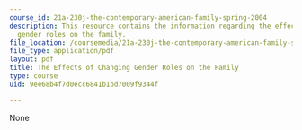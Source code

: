 ```yaml
---
course_id: 21a-230j-the-contemporary-american-family-spring-2004
description: This resource contains the information regarding the effects of changing
  gender roles on the family.
file_location: /coursemedia/21a-230j-the-contemporary-american-family-spring-2004/9ee68b4f7d0ecc6841b1bd7009f9344f_MIT21A_230JS04_10jakon.pdf
file_type: application/pdf
layout: pdf
title: The Effects of Changing Gender Roles on the Family
type: course
uid: 9ee68b4f7d0ecc6841b1bd7009f9344f

---
```

None